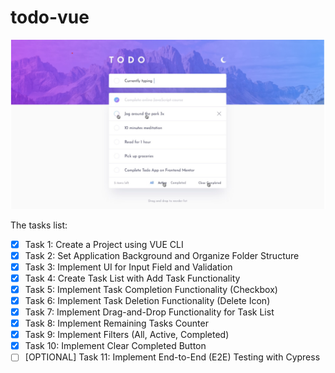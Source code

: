 # todo-vue

![Todo application](/docs/an-app-design.png "todo app")

The tasks list:
- [x] Task 1: Create a Project using VUE CLI
- [x] Task 2: Set Application Background and Organize Folder Structure
- [x] Task 3: Implement UI for Input Field and Validation
- [x] Task 4: Create Task List with Add Task Functionality
- [x] Task 5: Implement Task Completion Functionality (Checkbox)
- [x] Task 6: Implement Task Deletion Functionality (Delete Icon)
- [x] Task 7: Implement Drag-and-Drop Functionality for Task List
- [x] Task 8: Implement Remaining Tasks Counter
- [x] Task 9: Implement Filters (All, Active, Completed)
- [x] Task 10: Implement Clear Completed Button
- [ ] [OPTIONAL] Task 11: Implement End-to-End (E2E) Testing with Cypress
